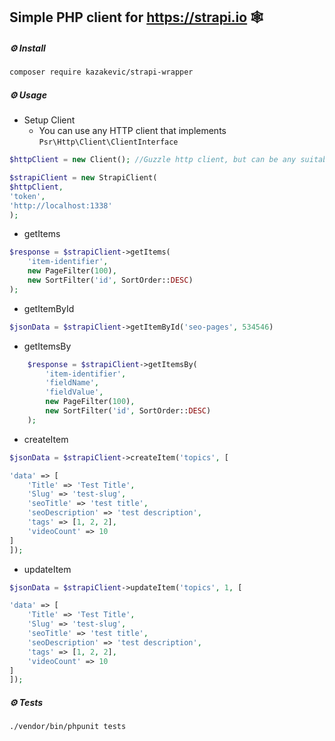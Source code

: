 ## Simple PHP client for https://strapi.io 🕸️

##### ⚙️ Install

```bash
composer require kazakevic/strapi-wrapper
```
##### ⚙️ Usage

* Setup Client 
  * You can use any HTTP client that implements `Psr\Http\Client\ClientInterface` 
  
```php
$httpClient = new Client(); //Guzzle http client, but can be any suitable

$strapiClient = new StrapiClient(
$httpClient,
'token',
'http://localhost:1338'
);
```

* getItems

```php
$response = $strapiClient->getItems(
    'item-identifier',
    new PageFilter(100),
    new SortFilter('id', SortOrder::DESC)
);
```

* getItemById

```php
$jsonData = $strapiClient->getItemById('seo-pages', 534546)
```

* getItemsBy
```php
    $response = $strapiClient->getItemsBy(
        'item-identifier',
        'fieldName',
        'fieldValue',
        new PageFilter(100),
        new SortFilter('id', SortOrder::DESC)
    );
```

* createItem

```php
$jsonData = $strapiClient->createItem('topics', [

'data' => [
    'Title' => 'Test Title',
    'Slug' => 'test-slug',
    'seoTitle' => 'test title',
    'seoDescription' => 'test description',
    'tags' => [1, 2, 2],
    'videoCount' => 10
]
]);
```
* updateItem

```php
$jsonData = $strapiClient->updateItem('topics', 1, [

'data' => [
    'Title' => 'Test Title',
    'Slug' => 'test-slug',
    'seoTitle' => 'test title',
    'seoDescription' => 'test description',
    'tags' => [1, 2, 2],
    'videoCount' => 10
]
]);
```

##### ⚙️ Tests

```bash
./vendor/bin/phpunit tests
